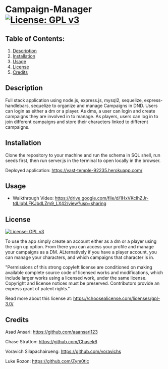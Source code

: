 
# Campaign-Manager [![License: GPL v3](https://img.shields.io/badge/License-GPLv3-blue.svg)](https://www.gnu.org/licenses/gpl-3.0) 

  ## Table of Contents:
  1. [Description](#description)
  2. [Installation](#installation)
  3. [Usage](#usage)
  4. [License](#license)
  5. [Credits](#credits)

  ## Description 

  Full stack application using node.js, express.js, mysql2, sequelize, express-handlebars, sequelize to organize and manage Campaigns in DND. Users can login as either a dm or a player. As dms, a user can login and create campaigns they are involved in to manage. As players, users can log in to join different campaigns and store their characters linked to different campaigns.


  ## Installation 

  Clone the repository to your machine and run the schema in SQL shell, run seeds first, then run server.js in the terminal to open locally in the browser.

  Deployed application: https://vast-temple-92235.herokuapp.com/

  ## Usage 

  * Walkthrough Video: https://drive.google.com/file/d/1HxVKcIhZJr-tdLIqbLFKJbdLZm9_LX42/view?usp=sharing

  ## License 

[![License: GPL v3](https://img.shields.io/badge/License-GPLv3-blue.svg)](https://www.gnu.org/licenses/gpl-3.0) 

  To use the app simply create an account either as a dm or a player using the sign up option. From there you can access your profile and manage your campaigns as a DM. ALternatively if you have a player account, you can manage your characters, and which campaigns that character is in.

"Permissions of this strong copyleft license are conditioned on making available complete source code of licensed works and modifications, which include larger works using a licensed work, under the same license. Copyright and license notices must be preserved. Contributors provide an express grant of patent rights."

Read more about this license at: https://choosealicense.com/licenses/gpl-3.0/

 ## Credits

 Asad Ansari: https://github.com/aaansari123

 Chase Stratton: https://github.com/Chasek6

 Voravich Silapachairueng: https://github.com/voravichs

 Luke Rozon: https://github.com/Zym0tic



